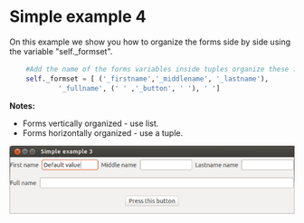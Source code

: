 # Simple example 4

On this example we show you how to organize the forms side by side using the variable "self._formset".
		
```python
	#Add the name of the forms variables inside tuples organize these forms side by side
	self._formset = [ ('_firstname','_middlename', '_lastname'), 
			'_fullname', (' ' ,'_button', ' '), ' ']
```



**Notes:**
- Forms vertically organized - use list.
- Forms horizontally organized - use a tuple.



![Simple example 3](screenshot.png?raw=true "Screen")